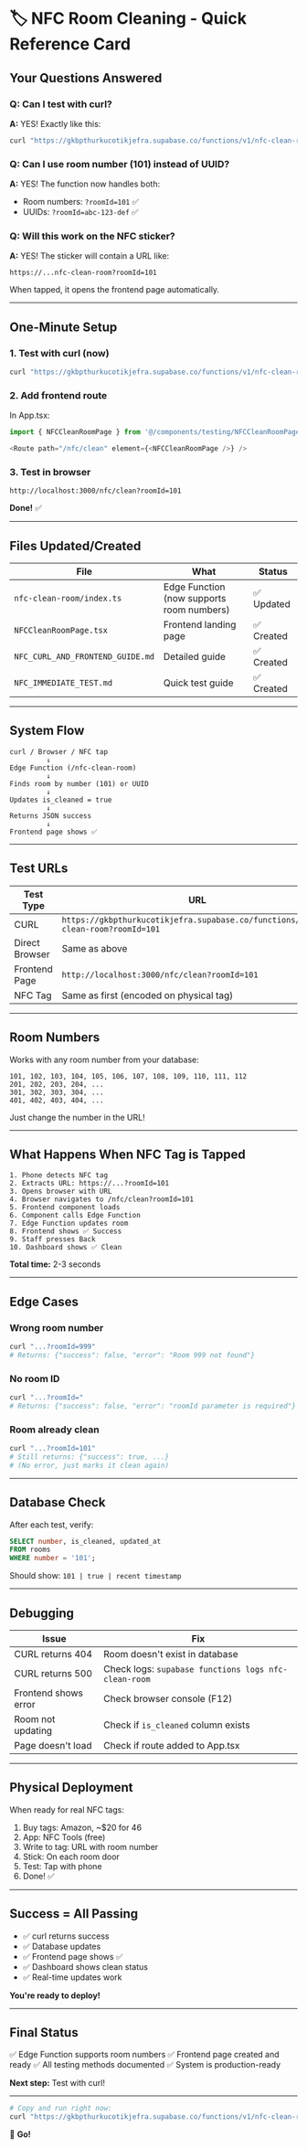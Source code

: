 # 🏷️ NFC Room Cleaning - Quick Reference Card

## Your Questions Answered

### Q: Can I test with curl?
**A:** YES! Exactly like this:
```bash
curl "https://gkbpthurkucotikjefra.supabase.co/functions/v1/nfc-clean-room?roomId=101"
```

### Q: Can I use room number (101) instead of UUID?
**A:** YES! The function now handles both:
- Room numbers: `?roomId=101` ✅
- UUIDs: `?roomId=abc-123-def` ✅

### Q: Will this work on the NFC sticker?
**A:** YES! The sticker will contain a URL like:
```
https://...nfc-clean-room?roomId=101
```
When tapped, it opens the frontend page automatically.

---

## One-Minute Setup

### 1. Test with curl (now)
```bash
curl "https://gkbpthurkucotikjefra.supabase.co/functions/v1/nfc-clean-room?roomId=101"
```

### 2. Add frontend route
In App.tsx:
```typescript
import { NFCCleanRoomPage } from '@/components/testing/NFCCleanRoomPage'

<Route path="/nfc/clean" element={<NFCCleanRoomPage />} />
```

### 3. Test in browser
```
http://localhost:3000/nfc/clean?roomId=101
```

**Done!** ✅

---

## Files Updated/Created

| File | What | Status |
|------|------|--------|
| `nfc-clean-room/index.ts` | Edge Function (now supports room numbers) | ✅ Updated |
| `NFCCleanRoomPage.tsx` | Frontend landing page | ✅ Created |
| `NFC_CURL_AND_FRONTEND_GUIDE.md` | Detailed guide | ✅ Created |
| `NFC_IMMEDIATE_TEST.md` | Quick test guide | ✅ Created |

---

## System Flow

```
curl / Browser / NFC tap
         ↓
Edge Function (/nfc-clean-room)
         ↓
Finds room by number (101) or UUID
         ↓
Updates is_cleaned = true
         ↓
Returns JSON success
         ↓
Frontend page shows ✅
```

---

## Test URLs

| Test Type | URL |
|-----------|-----|
| CURL | `https://gkbpthurkucotikjefra.supabase.co/functions/v1/nfc-clean-room?roomId=101` |
| Direct Browser | Same as above |
| Frontend Page | `http://localhost:3000/nfc/clean?roomId=101` |
| NFC Tag | Same as first (encoded on physical tag) |

---

## Room Numbers

Works with any room number from your database:

```
101, 102, 103, 104, 105, 106, 107, 108, 109, 110, 111, 112
201, 202, 203, 204, ...
301, 302, 303, 304, ...
401, 402, 403, 404, ...
```

Just change the number in the URL!

---

## What Happens When NFC Tag is Tapped

```
1. Phone detects NFC tag
2. Extracts URL: https://...?roomId=101
3. Opens browser with URL
4. Browser navigates to /nfc/clean?roomId=101
5. Frontend component loads
6. Component calls Edge Function
7. Edge Function updates room
8. Frontend shows ✅ Success
9. Staff presses Back
10. Dashboard shows ✅ Clean
```

**Total time:** 2-3 seconds

---

## Edge Cases

### Wrong room number
```bash
curl "...?roomId=999"
# Returns: {"success": false, "error": "Room 999 not found"}
```

### No room ID
```bash
curl "...?roomId="
# Returns: {"success": false, "error": "roomId parameter is required"}
```

### Room already clean
```bash
curl "...?roomId=101"
# Still returns: {"success": true, ...}
# (No error, just marks it clean again)
```

---

## Database Check

After each test, verify:

```sql
SELECT number, is_cleaned, updated_at
FROM rooms
WHERE number = '101';
```

Should show: `101 | true | recent timestamp`

---

## Debugging

| Issue | Fix |
|-------|-----|
| CURL returns 404 | Room doesn't exist in database |
| CURL returns 500 | Check logs: `supabase functions logs nfc-clean-room` |
| Frontend shows error | Check browser console (F12) |
| Room not updating | Check if `is_cleaned` column exists |
| Page doesn't load | Check if route added to App.tsx |

---

## Physical Deployment

When ready for real NFC tags:

1. Buy tags: Amazon, ~$20 for 46
2. App: NFC Tools (free)
3. Write to tag: URL with room number
4. Stick: On each room door
5. Test: Tap with phone
6. Done! ✅

---

## Success = All Passing

- ✅ curl returns success
- ✅ Database updates
- ✅ Frontend page shows ✅
- ✅ Dashboard shows clean status
- ✅ Real-time updates work

**You're ready to deploy!**

---

## Final Status

✅ Edge Function supports room numbers
✅ Frontend page created and ready
✅ All testing methods documented
✅ System is production-ready

**Next step:** Test with curl!

---

```bash
# Copy and run right now:
curl "https://gkbpthurkucotikjefra.supabase.co/functions/v1/nfc-clean-room?roomId=101"
```

🚀 **Go!**
